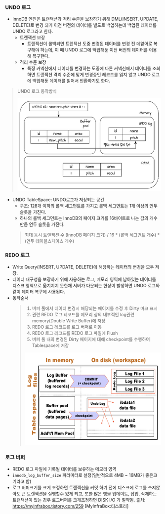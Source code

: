 ### UNDO 로그
- InnoDB 엔진은 트랜잭션과 격리 수준을 보장하기 위해 DML(INSERT, UPDATE, DELETE)로 변경 되기 이전 버전의 데이터를 별도로 백업하는데 백업된 데이터를 UNDO 로그라고 한다.
  - 트랜잭션 보장
	- 트랜잭션이 롤백되면 트랜잭션 도중 변경된 데이터를 변경 전 데잍어로 복구해야 하는데, 이 때 UNDO 로그에 백업해둔 이전 버전의 데이터를 이용해 복구한다.
  - 격리 수준 보장
	- 특정 커넥션에서 데이터를 변경하는 도중에 다른 커넥션에서 데이터를 조회하면 트랜잭션 격리 수준에 맞게 변경중인 레코드를 읽지 않고 UNDO 로그에 백업해둔 데이터를 읽어서 반환하기도 한다.
>UNDO 로그 동작방식
><p align="center"><img src="./undo_log.png" min-width="70%" height="300px"> 
- UNDO TableSpace: UNDO로그가 저장되는 공간
	- 구조: 128개 이하의 롤백 세그먼트를 가지고 롤백 세그먼트는 1개 이상의 언두 슬롯을 가진다.
	- 하나의 롤백 세그먼트는 InnoDB의 페이지 크기를 16바이트로 나눈 값의 개수만큼 언두 슬롯을 가진다.
	> 최대 동시 트랜잭션 수
	> (InnoDB 페이지 크기) / 16 * (롤백 세그먼트 개수) * (언두 테이블스페이스 개수)  

### REDO 로그
- Write Query(INSERT, UPDATE, DELETE)에 해당하는 데이터의 변경을 모두 저장.
- 데이터 내구성을 보장하기 위해 사용하는 로그, 메모리 영역에 남아있는 데이터를 디스크 영역으로 옮겨지지 못한채 서버가 다운되는 현상이 발생하면 UNDO 로그와 같이 
데이터 복구에 사용된다.
- 동작순서  
    >1) 버퍼 풀에서 데이터 변경시 해당되는 페이지를 수정 후 Dirty 마크 표시  
    >2) 관련 REDO 로그 레코드를 메모리 상의 내부적인 log관련 memory(Double Write Buffer)에 저장
    >3) REDO 로그 레코드를 로그 버퍼로 이동
    >4) REDO 로그 레코드를 REDO 로그 파일에 Flush
    >5) 버퍼 풀 내의 변경된 Dirty 페이지에 대해 checkpoint를 수행하여 Tablespace에 저장
    ><p align="center"><img src="./undo_log_redo_log.png" min-width="70%" height="300px"> 

### 로그 버퍼
- REDO 로그 파일에 기록될 데이터를 보유하는 메모리 영역
- `innodb_log_buffer_size` 파라미터로 설정(일반적으로 4MB ~ 16MB가 좋은크기라고 함)
- 로그 버퍼크기를 크게 조정하면 트랜잭션을 커밋 하기 전에 디스크에 로그를 쓰지않아도 큰 트랜잭션을 실행할수 있게 되고, 또한 많은 행을 업데이트, 삽입, 삭제하는 트랜잭션이 있는 경우 로그버퍼를 크게조정하면 DISK I/O 가 절약됨.
출처: https://myinfrabox.tistory.com/259 [MyInfraBox:티스토리]